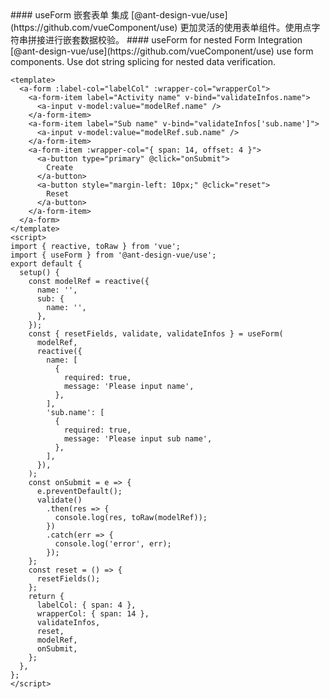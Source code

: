 <cn>
#### useForm 嵌套表单
集成 [@ant-design-vue/use](https://github.com/vueComponent/use) 更加灵活的使用表单组件。使用点字符串拼接进行嵌套数据校验。
</cn>

<us>
#### useForm for nested Form
Integration [@ant-design-vue/use](https://github.com/vueComponent/use) use form components. Use dot string splicing for nested data verification.
</us>

```vue
<template>
  <a-form :label-col="labelCol" :wrapper-col="wrapperCol">
    <a-form-item label="Activity name" v-bind="validateInfos.name">
      <a-input v-model:value="modelRef.name" />
    </a-form-item>
    <a-form-item label="Sub name" v-bind="validateInfos['sub.name']">
      <a-input v-model:value="modelRef.sub.name" />
    </a-form-item>
    <a-form-item :wrapper-col="{ span: 14, offset: 4 }">
      <a-button type="primary" @click="onSubmit">
        Create
      </a-button>
      <a-button style="margin-left: 10px;" @click="reset">
        Reset
      </a-button>
    </a-form-item>
  </a-form>
</template>
<script>
import { reactive, toRaw } from 'vue';
import { useForm } from '@ant-design-vue/use';
export default {
  setup() {
    const modelRef = reactive({
      name: '',
      sub: {
        name: '',
      },
    });
    const { resetFields, validate, validateInfos } = useForm(
      modelRef,
      reactive({
        name: [
          {
            required: true,
            message: 'Please input name',
          },
        ],
        'sub.name': [
          {
            required: true,
            message: 'Please input sub name',
          },
        ],
      }),
    );
    const onSubmit = e => {
      e.preventDefault();
      validate()
        .then(res => {
          console.log(res, toRaw(modelRef));
        })
        .catch(err => {
          console.log('error', err);
        });
    };
    const reset = () => {
      resetFields();
    };
    return {
      labelCol: { span: 4 },
      wrapperCol: { span: 14 },
      validateInfos,
      reset,
      modelRef,
      onSubmit,
    };
  },
};
</script>
```
